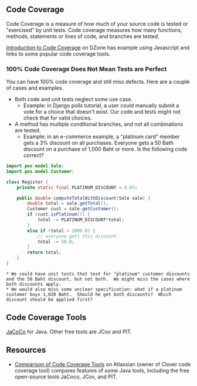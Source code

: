 ## Code Coverage

Code Coverage is a measure of how much of your source code
is tested or "exercised" by unit tests. Code coverage measures how many
functions, methods, statements or lines of code, and branches are tested.

[Introduction to Code Coverage][dzone-code-coverage] on DZone has example using Javascript and links to some popular code coverage tools.

### 100% Code Coverage Does Not Mean Tests are Perfect

You can have 100% code coverage and still miss defects.
Here are a couple of cases and examples.

* Both code and unit tests neglect some use case.
  * Example: in Django polls tutorial, a user could manually submit a vote for a choice that doesn't exist.  Our code and tests might not check that for valid choices.
* A method has multiple conditional branches, and not all combinations are tested.
  * Example: in an e-commerce example, a "platinum card" member gets a 3% discount on all purchases.  Everyone gets a 50 Bath discount on a purchase of 1,000 Baht or more.  Is the following code correct?

```java
import pos.model.Sale;
import pos.model.Customer;

class Register {
    private static final PLATINUM_DISCOUNT = 0.03;

    public double computeTotalWithDiscount(Sale sale) {
        double total = sale.getTotal();
        Customer cust = sale.getCustomer();
        if (cust.isPlatinum()) {
            total -= PLATINUM_DISCOUNT*total;
        }
        else if (total > 1000.0) {
            // everyone gets this discount
            total -= 50.0;
        }
        return total;
    }
}
```
    * We could have unit tests that test for "platinum" customer discounts and the 50 Baht discount, but not both.  We might miss the cases where both discounts apply.
    * We would also miss some unclear specification: what if a platinum customer buys 1,020 Baht.  Should he get both discounts?  Which discount should be applied first?


## Code Coverage Tools

[JaCoCo][jacoco] for Java. Other free tools are JCov and PIT.

## Resources

[dzone-code-coverage]: https://dzone.com/articles/an-introduction-to-code-coverage "An Introduction to Code Coverage"

[jacoco]: https://www.eclemma.org/jacoco/

* [Comparison of Code Coverage Tools](https://confluence.atlassian.com/clover/comparison-of-code-coverage-tools-681706101.html) on Atlassian (owner of Clover code coverage tool) compares features of some Java tools, including the free open-source tools JaCoco, JCov, and PIT.

